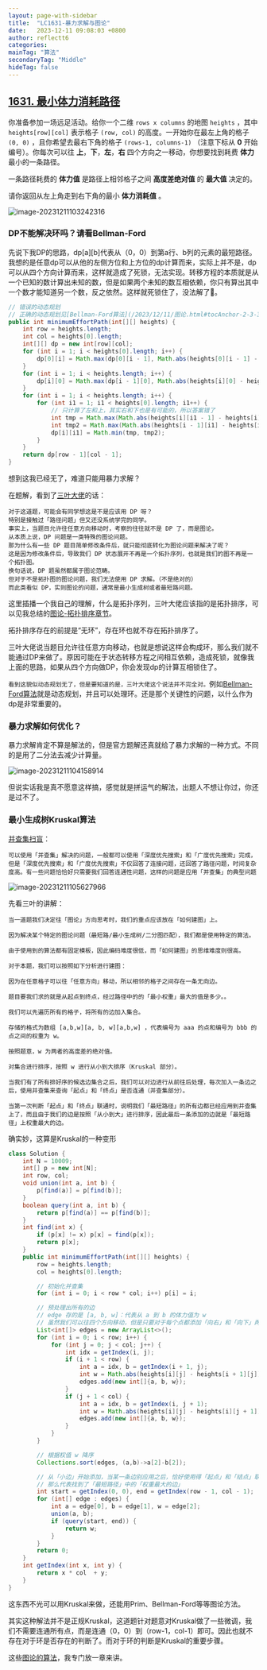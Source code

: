 ```yaml
---
layout: page-with-sidebar
title:  "LC1631-暴力求解与图论"
date:   2023-12-11 09:08:03 +0800
author: reflectt6
categories: 
mainTag: "算法"
secondaryTag: "Middle"
hideTag: false
---
```


## [1631. 最小体力消耗路径](https://leetcode.cn/problems/path-with-minimum-effort/)

你准备参加一场远足活动。给你一个二维 `rows x columns` 的地图 `heights` ，其中 `heights[row][col]` 表示格子 `(row, col)` 的高度。一开始你在最左上角的格子 `(0, 0)` ，且你希望去最右下角的格子 `(rows-1, columns-1)` （注意下标从 **0** 开始编号）。你每次可以往 **上**，**下**，**左**，**右** 四个方向之一移动，你想要找到耗费 **体力** 最小的一条路径。

一条路径耗费的 **体力值** 是路径上相邻格子之间 **高度差绝对值** 的 **最大值** 决定的。

请你返回从左上角走到右下角的最小 **体力消耗值** 。

![image-20231211103242316](/assets/images/2023-12-11-LC1631-暴力求解与图论//image-20231211103242316.png)



### DP不能解决环吗？请看Bellman-Ford

先说下我DP的思路，dp[a]\[b]代表从（0，0）到第a行、b列的元素的最短路径。我想的是任意dp可以从他的左侧方位和上方位的dp计算而来，实际上并不是，dp可以从四个方向计算而来，这样就造成了死锁，无法实现。转移方程的本质就是从一个已知的数计算出未知的数，但是如果两个未知的数互相依赖，你只有算出其中一个数才能知道另一个数，反之依然。这样就死锁住了，没法解了😤。

```java
// 错误的动态规划
// 正确的动态规划见[Bellman-Ford算法](/2023/12/11/图论.html#tocAnchor-2-3-3)
public int minimumEffortPath(int[][] heights) {
    int row = heights.length;
    int col = heights[0].length;
    int[][] dp = new int[row][col];
    for (int i = 1; i < heights[0].length; i++) {
        dp[0][i] = Math.max(dp[0][i - 1], Math.abs(heights[0][i - 1] - heights[0][i]));
    }
    for (int i = 1; i < heights.length; i++) {
        dp[i][0] = Math.max(dp[i - 1][0], Math.abs(heights[i][0] - heights[i - 1][0]));
    }
    for (int i = 1; i < heights.length; i++) {
        for (int i1 = 1; i1 < heights[0].length; i1++) {
          	// 只计算了左和上，其实右和下也是有可能的，所以答案错了
            int tmp = Math.max(Math.abs(heights[i][i1 - 1] - heights[i][i1]), dp[i][i1 - 1]);
            int tmp2 = Math.max(Math.abs(heights[i - 1][i1] - heights[i][i1]), dp[i - 1][i1]);
            dp[i][i1] = Math.min(tmp, tmp2);
        }
    }
    return dp[row - 1][col - 1];
}
```

想到这我已经无了，难道只能用暴力求解？

在题解，看到了[三叶大佬](https://leetcode.cn/problems/path-with-minimum-effort/)的话：

```
对于这道题，可能会有同学想这是不是应该用 DP 呀？
特别是接触过「路径问题」但又还没系统学完的同学。
事实上，当题目允许往任意方向移动时，考察的往往就不是 DP 了，而是图论。
从本质上说，DP 问题是一类特殊的图论问题。
那为什么有一些 DP 题目简单修改条件后，就只能彻底转化为图论问题来解决了呢？
这是因为修改条件后，导致我们 DP 状态展开不再是一个拓扑序列，也就是我们的图不再是一个拓扑图。
换句话说，DP 题虽然都属于图论范畴。
但对于不是拓扑图的图论问题，我们无法使用 DP 求解。（不是绝对的）
而此类看似 DP，实则图论的问题，通常是最小生成树或者最短路问题。
```

这里插播一个我自己的理解，什么是拓扑序列，三叶大佬应该指的是拓扑排序，可以见我总结的[图论-拓扑排序章节](/2023/12/11/图论.html#tocAnchor-2-3-4)。

拓扑排序存在的前提是“无环”，存在环也就不存在拓扑排序了。

三叶大佬说当题目允许往任意方向移动，也就是想说这样会构成环，那么我们就不能通过DP来做了。原因可能在于状态转移方程之间相互依赖，造成死锁，就像我上面的思路，如果从四个方向做DP，你会发现dp的计算互相锁住了。

`看到这貌似动态规划无了，但是要知道的是，三叶大佬这个说法并不完全对。`例如[Bellman-Ford算法](/2023/12/11/图论.html#tocAnchor-2-3-3)就是动态规划，并且可以处理环。还是那个关键性的问题，以什么作为dp是非常重要的。



### 暴力求解如何优化？

暴力求解肯定不算是解法的，但是官方题解还真就给了暴力求解的一种方式。不同的是用了二分法去减少计算量。

![image-20231211104158914](/assets/images/2023-12-11-LC1631-暴力求解与图论//image-20231211104158914.png)

但说实话我是真不愿意这样搞，感觉就是拼运气的解法，出题人不想让你过，你还是过不了。



### 最小生成树Kruskal算法

[并查集扫盲](https://leetcode.cn/circle/discuss/7nUuys/)：

`可以使用「并查集」解决的问题，一般都可以使用「深度优先搜索」和「广度优先搜索」完成，但是「深度优先搜索」和「广度优先搜索」不仅回答了连接问题，还回答了路径问题，时间复杂度高。有一些问题恰恰好只需要我们回答连通性问题，这样的问题是应用「并查集」的典型问题`

![image-20231211105627966](/assets/images/2023-12-11-LC1631-暴力求解与图论//image-20231211105627966.png)

先看三叶的讲解：

```
当一道题我们决定往「图论」方向思考时，我们的重点应该放在「如何建图」上。

因为解决某个特定的图论问题（最短路/最小生成树/二分图匹配），我们都是使用特定的算法。

由于使用到的算法都有固定模板，因此编码难度很低，而「如何建图」的思维难度则很高。

对于本题，我们可以按照如下分析进行建图：

因为在任意格子可以往「任意方向」移动，所以相邻的格子之间存在一条无向边。

题目要我们求的就是从起点到终点，经过路径中的的「最小权重」最大的值是多少。。

我们可以先遍历所有的格子，将所有的边加入集合。

存储的格式为数组 [a,b,w][a, b, w][a,b,w] ，代表编号为 aaa 的点和编号为 bbb 的点之间的权重为 w。

按照题意，w 为两者的高度差的绝对值。

对集合进行排序，按照 w 进行从小到大排序（Kruskal 部分）。

当我们有了所有排好序的候选边集合之后，我们可以对边进行从前往后处理，每次加入一条边之后，使用并查集来查询「起点」和「终点」是否连通（并查集部分）。

当第一次判断「起点」和「终点」联通时，说明我们「最短路径」的所有边都已经应用到并查集上了，而且由于我们的边是按照「从小到大」进行排序，因此最后一条添加的边就是「最短路径」上权重最大的边。
```

确实妙，这算是Kruskal的一种变形

```java
class Solution {
    int N = 10009;
    int[] p = new int[N];
    int row, col;
    void union(int a, int b) {
        p[find(a)] = p[find(b)];
    }
    boolean query(int a, int b) {
        return p[find(a)] == p[find(b)];
    }
    int find(int x) {
        if (p[x] != x) p[x] = find(p[x]);
        return p[x];
    }
    public int minimumEffortPath(int[][] heights) {
        row = heights.length;
        col = heights[0].length;

        // 初始化并查集
        for (int i = 0; i < row * col; i++) p[i] = i;

        // 预处理出所有的边
        // edge 存的是 [a, b, w]：代表从 a 到 b 的体力值为 w
        // 虽然我们可以往四个方向移动，但是只要对于每个点都添加「向右」和「向下」两条边的话，其实就已经覆盖了所有边了
        List<int[]> edges = new ArrayList<>();
        for (int i = 0; i < row; i++) {
            for (int j = 0; j < col; j++) {
                int idx = getIndex(i, j);
                if (i + 1 < row) {
                    int a = idx, b = getIndex(i + 1, j);
                    int w = Math.abs(heights[i][j] - heights[i + 1][j]);
                    edges.add(new int[]{a, b, w});
                }
                if (j + 1 < col) {
                    int a = idx, b = getIndex(i, j + 1);
                    int w = Math.abs(heights[i][j] - heights[i][j + 1]);
                    edges.add(new int[]{a, b, w});
                }
            }
        }

        // 根据权值 w 降序
        Collections.sort(edges, (a,b)->a[2]-b[2]);

        // 从「小边」开始添加，当某一条边别应用之后，恰好使用得「起点」和「结点」联通
        // 那么代表找到了「最短路径」中的「权重最大的边」
        int start = getIndex(0, 0), end = getIndex(row - 1, col - 1);
        for (int[] edge : edges) {
            int a = edge[0], b = edge[1], w = edge[2];
            union(a, b);
            if (query(start, end)) {
                return w;
            }
        }
        return 0; 
    }
    int getIndex(int x, int y) {
        return x * col  + y;
    }
}
```



这东西不光可以用Kruskal来做，还能用Prim、Bellman-Ford等等图论方法。

其实这种解法并不是正规Kruskal，这道题针对题意对Kruskal做了一些微调，我们不需要连通所有点，而是连通（0，0）到（row-1，col-1）即可。因此也就不存在对于环是否存在的判断了。而对于环的判断是Kruskal的重要步骤。

这些[图论的算法](/2023/12/11/图论.html)，我专门放一章来讲。
